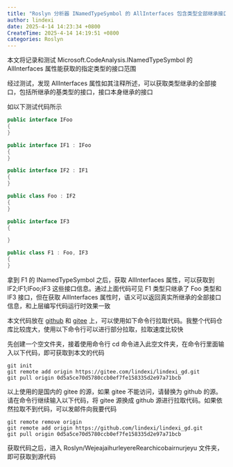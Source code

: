 ```yaml
---
title: "Roslyn 分析器 INamedTypeSymbol 的 AllInterfaces 包含类型全部继承接口"
author: lindexi
date: 2025-4-14 14:23:34 +0800
CreateTime: 2025-4-14 14:19:51 +0800
categories: Roslyn
---
```


本文将记录和测试 Microsoft.CodeAnalysis.INamedTypeSymbol 的 AllInterfaces 属性能获取的指定类型的接口范围

<!--more-->


<!-- 发布 -->
<!-- 博客 -->

经过测试，发现 AllInterfaces 属性如其注释所述，可以获取类型继承的全部接口，包括所继承的基类型的接口，接口本身继承的接口

如以下测试代码所示

```csharp
public interface IFoo
{
}

public interface IF1 : IFoo
{
}

public interface IF2 : IF1
{
}

public class Foo : IF2
{
}

public interface IF3
{

}

public class F1 : Foo, IF3
{
}
```

拿到 F1 的 INamedTypeSymbol 之后，获取 AllInterfaces 属性，可以获取到 IF2;IF1;IFoo;IF3 这些接口信息。通过上面代码可见 F1 类型只继承了 Foo 类型和 IF3 接口，但在获取 AllInterfaces 属性时，语义可以返回真实所继承的全部接口信息，和上层编写代码运行时效果一致

本文代码放在 [github](https://github.com/lindexi/lindexi_gd/tree/0d5a5ce70d5780ccb0ef7fe158335d2e97a71bcb/Roslyn/WejeajaihurleyereRearchicobairnurjeyu) 和 [gitee](https://gitee.com/lindexi/lindexi_gd/blob/0d5a5ce70d5780ccb0ef7fe158335d2e97a71bcb/Roslyn/WejeajaihurleyereRearchicobairnurjeyu) 上，可以使用如下命令行拉取代码。我整个代码仓库比较庞大，使用以下命令行可以进行部分拉取，拉取速度比较快

先创建一个空文件夹，接着使用命令行 cd 命令进入此空文件夹，在命令行里面输入以下代码，即可获取到本文的代码

```
git init
git remote add origin https://gitee.com/lindexi/lindexi_gd.git
git pull origin 0d5a5ce70d5780ccb0ef7fe158335d2e97a71bcb
```

以上使用的是国内的 gitee 的源，如果 gitee 不能访问，请替换为 github 的源。请在命令行继续输入以下代码，将 gitee 源换成 github 源进行拉取代码。如果依然拉取不到代码，可以发邮件向我要代码

```
git remote remove origin
git remote add origin https://github.com/lindexi/lindexi_gd.git
git pull origin 0d5a5ce70d5780ccb0ef7fe158335d2e97a71bcb
```

获取代码之后，进入 Roslyn/WejeajaihurleyereRearchicobairnurjeyu 文件夹，即可获取到源代码
